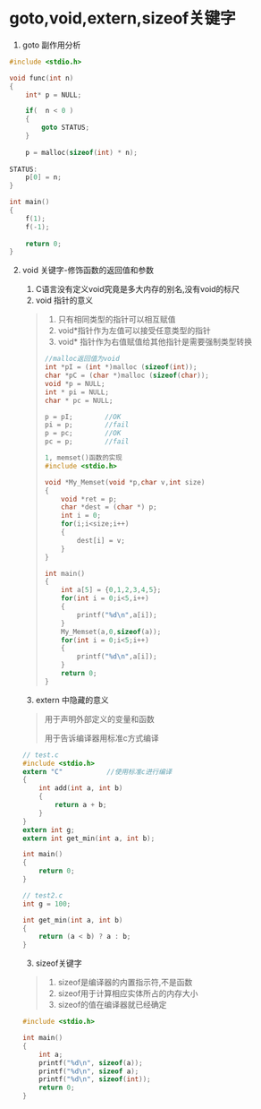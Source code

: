 # goto,void,extern,sizeof关键字

1. goto 副作用分析

```c
#include <stdio.h>

void func(int n)
{
    int* p = NULL;

    if(  n < 0 )
    {
        goto STATUS;
    }
    
    p = malloc(sizeof(int) * n);
    
STATUS:
    p[0] = n;    
}

int main()
{  
    f(1);
    f(-1);
    
    return 0;
}
```

2. void 关键字-修饰函数的返回值和参数

   1. C语言没有定义void究竟是多大内存的别名,没有void的标尺
   2. void 指针的意义

   > 1. 只有相同类型的指针可以相互赋值
   > 2. void*指针作为左值可以接受任意类型的指针
   > 3. void* 指针作为右值赋值给其他指针是需要强制类型转换
   >
   > ```c
   > //malloc返回值为void
   > int *pI = (int *)malloc (sizeof(int));		
   > char *pC = (char *)malloc (sizeof(char));
   > void *p = NULL;
   > int * pi = NULL;
   > char * pc = NULL;
   > 
   > p = pI;		//OK
   > pi = p;		//fail
   > p = pc;		//OK
   > pc = p;		//fail
   > ```
   >
   > ```c
   > 1, memset()函数的实现
   > #include <stdio.h>
   > 
   > void *My_Memset(void *p,char v,int size)
   > {
   >     void *ret = p;
   >     char *dest = (char *) p;
   >     int i = 0;
   >     for(i;i<size;i++)
   >     {
   >         dest[i] = v;
   >     }
   > }
   > 
   > int main()
   > {
   >     int a[5] = {0,1,2,3,4,5};
   >     for(int i = 0;i<5,i++)
   >     {
   >         printf("%d\n",a[i]);
   >     }
   >     My_Memset(a,0,sizeof(a));
   >     for(int i = 0;i<5;i++)
   >     {
   >         printf("%d\n",a[i]);
   >     }
   >     return 0;
   > }
   > ```

   3. extern 中隐藏的意义

   > 用于声明外部定义的变量和函数
   >
   > 用于告诉编译器用标准c方式编译

   ```c
   // test.c
   #include <stdio.h>
   extern "C"			//使用标准c进行编译
   {
       int add(int a, int b)
       {
           return a + b;
       }
   }
   extern int g;
   extern int get_min(int a, int b);
   
   int main()
   {  
       return 0;
   }
   
   // test2.c
   int g = 100;
   
   int get_min(int a, int b)
   {
       return (a < b) ? a : b;
   }
   ```

   3. sizeof关键字

   > 1. sizeof是编译器的内置指示符,不是函数
   > 2. sizeof用于计算相应实体所占的内存大小
   > 3. sizeof的值在编译器就已经确定

   ```c
   #include <stdio.h>
   
   int main()
   {  
       int a;
       printf("%d\n", sizeof(a));
       printf("%d\n", sizeof a);
       printf("%d\n", sizeof(int));
       return 0;
   }
   ```


